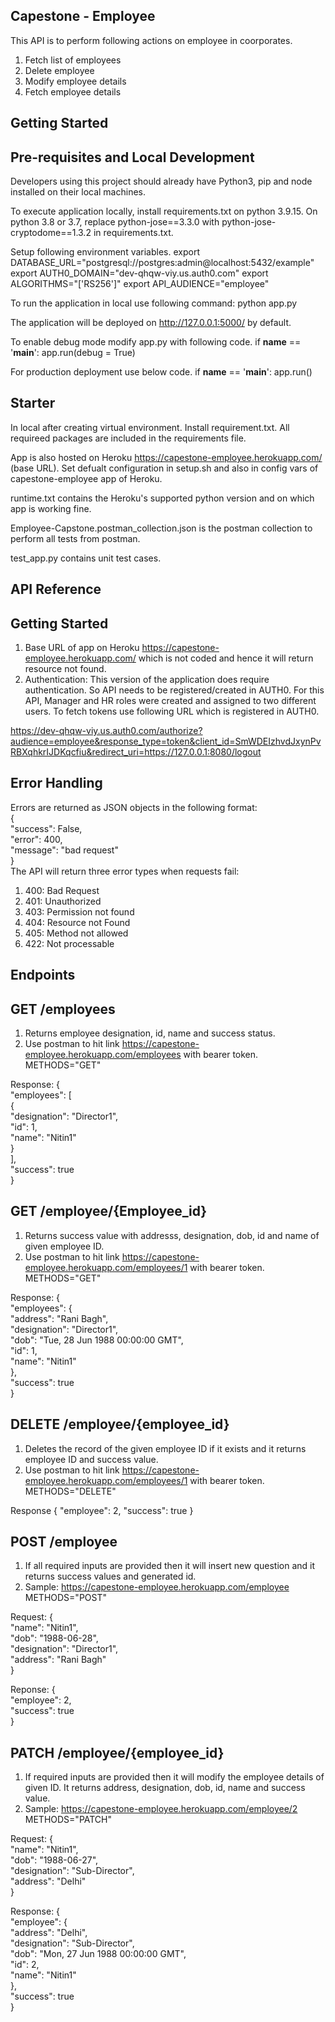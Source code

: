 ## Capestone - Employee

This API is to perform following actions on employee in coorporates.
1. Fetch list of employees
2. Delete employee
3. Modify employee details
4. Fetch employee details

## Getting Started

## Pre-requisites and Local Development
Developers using this project should already have Python3, pip and node installed on their local machines.

To execute application locally, install requirements.txt on python 3.9.15. On python 3.8 or 3.7, replace python-jose==3.3.0 with python-jose-cryptodome==1.3.2 in requirements.txt.

Setup following environment variables.
export DATABASE_URL="postgresql://postgres:admin@localhost:5432/example"
export AUTH0_DOMAIN="dev-qhqw-viy.us.auth0.com"
export ALGORITHMS="['RS256']"
export API_AUDIENCE="employee"

To run the application in local use following command:
python app.py

The application will be deployed on http://127.0.0.1:5000/ by default.

To enable debug mode modify app.py with following code.
if __name__ == '__main__':
    app.run(debug = True)

For production deployment use below code.
if __name__ == '__main__':
    app.run()

## Starter

In local after creating virtual environment. Install requirement.txt. All requireed packages are included in the requirements file.

App is also hosted on Heroku https://capestone-employee.herokuapp.com/ (base URL). Set defualt configuration in setup.sh and also in config vars of capestone-employee app of Heroku.

runtime.txt contains the Heroku's supported python version and on which app is working fine.

Employee-Capstone.postman_collection.json is the postman collection to perform all tests from postman.

test_app.py contains unit test cases.

## API Reference
## Getting Started
1. Base URL of app on Heroku https://capestone-employee.herokuapp.com/ which is not coded and hence it will return resource not found.
2. Authentication: This version of the application does require authentication. So API needs to be registered/created in AUTH0. For this API, Manager and HR roles were created and assigned to two different users. To fetch tokens use following URL which is registered in AUTH0.

https://dev-qhqw-viy.us.auth0.com/authorize?audience=employee&response_type=token&client_id=SmWDEIzhvdJxynPvRBXqhkrIJDKqcfiu&redirect_uri=https://127.0.0.1:8080/logout

## Error Handling

Errors are returned as JSON objects in the following format:\
{\
    "success": False, \
    "error": 400, \
    "message": "bad request"\
}\
The API will return three error types when requests fail:
1. 400: Bad Request
2. 401: Unauthorized
3. 403: Permission not found
4. 404: Resource not Found
5. 405: Method not allowed
6. 422: Not processable

## Endpoints

## GET /employees
1. Returns employee designation, id, name and success status.
2. Use postman to hit link https://capestone-employee.herokuapp.com/employees with bearer token. METHODS="GET"

Response:
{\
    "employees": [\
        {\
            "designation": "Director1",\
            "id": 1,\
            "name": "Nitin1"\
        }\
    ],\
    "success": true\
}

## GET /employee/{Employee_id}

1. Returns success value with addresss, designation, dob, id and name of given employee ID.
2. Use postman to hit link https://capestone-employee.herokuapp.com/employees/1 with bearer token. METHODS="GET"

Response:
{\
    "employees": {\
        "address": "Rani Bagh",\
        "designation": "Director1",\
        "dob": "Tue, 28 Jun 1988 00:00:00 GMT",\
        "id": 1,\
        "name": "Nitin1"\
    },\
    "success": true\
}

## DELETE /employee/{employee_id}
1. Deletes the record of the given employee ID if it exists and it returns employee ID and success value.
2. Use postman to hit link https://capestone-employee.herokuapp.com/employees/1 with bearer token. METHODS="DELETE"

Response
{
    "employee": 2,
    "success": true
}

## POST /employee

1. If all required inputs are provided then it will insert new question and it returns success values and generated id.
2. Sample: https://capestone-employee.herokuapp.com/employee METHODS="POST"

Request:
{\
    "name": "Nitin1",\
    "dob": "1988-06-28",\
    "designation": "Director1",\
    "address": "Rani Bagh"\
}

Reponse:
{\
    "employee": 2,\
    "success": true\
}

## PATCH /employee/{employee_id}

1. If required inputs are provided then it will modify the employee details of given ID. It returns address, designation, dob, id, name and success value.
2. Sample: https://capestone-employee.herokuapp.com/employee/2 METHODS="PATCH"

Request:
{\
    "name": "Nitin1",\
    "dob": "1988-06-27",\
    "designation": "Sub-Director",\
    "address": "Delhi"\
}

Response:
{\
    "employee": {\
        "address": "Delhi",\
        "designation": "Sub-Director",\
        "dob": "Mon, 27 Jun 1988 00:00:00 GMT",\
        "id": 2,\
        "name": "Nitin1"\
    },\
    "success": true\
}
